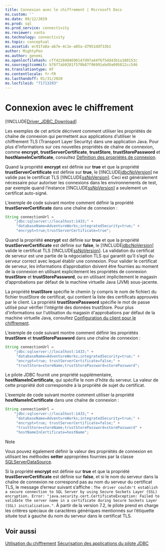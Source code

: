 ```yaml
---
title: Connexion avec le chiffrement | Microsoft Docs
ms.custom: ''
ms.date: 09/12/2019
ms.prod: sql
ms.prod_service: connectivity
ms.reviewer: vanto
ms.technology: connectivity
ms.topic: conceptual
ms.assetid: ec91fa8a-ab7e-4c1e-a05a-d7951ddf33b1
author: MightyPen
ms.author: genemi
ms.openlocfilehash: cff4228404690147d97a44f6f5dd43b1a180153c
ms.sourcegitcommit: b78f7ab9281f570b87f96991ebd9a095812cc546
ms.translationtype: HT
ms.contentlocale: fr-FR
ms.lasthandoff: 01/31/2020
ms.locfileid: "71713293"
---
```

# <a name="connecting-with-encryption"></a>Connexion avec le chiffrement
[!INCLUDE[Driver_JDBC_Download](../../includes/driver_jdbc_download.md)]

  Les exemples de cet article décrivent comment utiliser les propriétés de chaîne de connexion qui permettent aux applications d’utiliser le chiffrement TLS (Transport Layer Security) dans une application Java. Pour plus d’informations sur ces nouvelles propriétés de chaîne de connexion, comme **encrypt**, **trustServerCertificate**, **trustStore**, **trustStorePassword** et **hostNameInCertificate**, consultez [Définition des propriétés de connexion](../../connect/jdbc/setting-the-connection-properties.md).  
  
 Quand la propriété **encrypt** est définie sur **true** et que la propriété **trustServerCertificate** est définie sur **true**, le [!INCLUDE[jdbcNoVersion](../../includes/jdbcnoversion_md.md)] ne valide pas le certificat TLS [!INCLUDE[ssNoVersion](../../includes/ssnoversion-md.md)]. Ceci est généralement nécessaire pour autoriser les connexions dans les environnements de test, par exemple quand l’instance [!INCLUDE[ssNoVersion](../../includes/ssnoversion-md.md)] a seulement un certificat auto-signé.  
  
 L’exemple de code suivant montre comment définir la propriété **trustServerCertificate** dans une chaîne de connexion :  
  
```java
String connectionUrl =   
    "jdbc:sqlserver://localhost:1433;" +  
     "databaseName=AdventureWorks;integratedSecurity=true;" +  
     "encrypt=true;trustServerCertificate=true";  
```  
  
 Quand la propriété **encrypt** est définie sur **true** et que la propriété **trustServerCertificate** est définie sur **false**, le [!INCLUDE[jdbcNoVersion](../../includes/jdbcnoversion_md.md)] valide le certificat TLS [!INCLUDE[ssNoVersion](../../includes/ssnoversion-md.md)]. La validation du certificat de serveur est une partie de la négociation TLS qui garantit qu’il s’agit du serveur correct avec lequel établir une connexion. Pour valider le certificat de serveur, les informations d’approbation doivent être fournies au moment de la connexion en utilisant explicitement les propriétés de connexion **trustStore** et **trustStorePassword**, ou en utilisant implicitement le magasin d’approbations par défaut de la machine virtuelle Java (JVM) sous-jacente.  
  
 La propriété **trustStore** spécifie le chemin (y compris le nom de fichier) du fichier trustStore de certificat, qui contient la liste des certificats approuvés par le client. La propriété **trustStorePassword** spécifie le mot de passe utilisé pour vérifier l’intégrité des données trustStore. Pour plus d'informations sur l'utilisation du magasin d'approbations par défaut de la machine virtuelle Java, consultez [Configuration du client pour le chiffrement](../../connect/jdbc/configuring-the-client-for-ssl-encryption.md).  
  
 L’exemple de code suivant montre comment définir les propriétés **trustStore** et **trustStorePassword** dans une chaîne de connexion :  
  
```java
String connectionUrl =   
    "jdbc:sqlserver://localhost:1433;" +  
     "databaseName=AdventureWorks;integratedSecurity=true;" +  
     "encrypt=true; trustServerCertificate=false;" +  
     "trustStore=storeName;trustStorePassword=storePassword";  
```  
  
 Le pilote JDBC fournit une propriété supplémentaire, **hostNameInCertificate**, qui spécifie le nom d’hôte du serveur. La valeur de cette propriété doit correspondre à la propriété de sujet du certificat.  
  
 L’exemple de code suivant montre comment utiliser la propriété **hostNameInCertificate** dans une chaîne de connexion :  
  
```java
String connectionUrl =   
    "jdbc:sqlserver://localhost:1433;" +  
     "databaseName=AdventureWorks;integratedSecurity=true;" +  
     "encrypt=true; trustServerCertificate=false;" +  
     "trustStore=storeName;trustStorePassword=storePassword" +  
     "hostNameInCertificate=hostName";  
```  
  
> [!NOTE]  
>  Vous pouvez également définir la valeur des propriétés de connexion en utilisant les méthodes **setter** appropriées fournies par la classe [SQLServerDataSource](../../connect/jdbc/reference/sqlserverdatasource-class.md).  
  
 Si la propriété **encrypt** est définie sur **true** et que la propriété **trustServerCertificate** est définie sur **false**, et si le nom du serveur dans la chaîne de connexion ne correspond pas au nom du serveur du certificat TLS, le message d’erreur suivant s’affiche : `The driver couldn't establish a secure connection to SQL Server by using Secure Sockets Layer (SSL) encryption. Error: "java.security.cert.CertificateException: Failed to validate the server name in a certificate during Secure Sockets Layer (SSL) initialization."`. À partir de la version 7.2, le pilote prend en charge les critères spéciaux de caractères génériques mentionnés sur l’étiquette située tout à gauche du nom du serveur dans le certificat TLS.

## <a name="see-also"></a>Voir aussi

 [Utilisation du chiffrement](../../connect/jdbc/using-ssl-encryption.md) [Sécurisation des applications du pilote JDBC](../../connect/jdbc/securing-jdbc-driver-applications.md)
